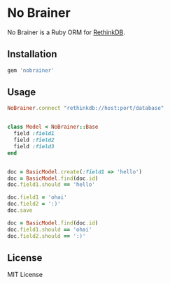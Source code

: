 No Brainer
===========

No Brainer is a Ruby ORM for [RethinkDB](http://www.rethinkdb.com/).

Installation
-------------

```ruby
gem 'nobrainer'
```

Usage
------

```ruby
NoBrainer.connect "rethinkdb://host:port/database"


class Model < NoBrainer::Base
  field :field1
  field :field2
  field :field3
end


doc = BasicModel.create(:field1 => 'hello')
doc = BasicModel.find(doc.id)
doc.field1.should == 'hello'

doc.field1 = 'ohai'
doc.field2 = ':)'
doc.save

doc = BasicModel.find(doc.id)
doc.field1.should == 'ohai'
doc.field2.should == ':)'
```

License
--------

MIT License
